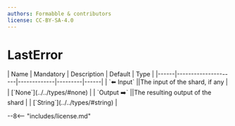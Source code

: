 ```yaml
---
authors: Formabble & contributors
license: CC-BY-SA-4.0
---
```



# LastError

<div class="sh-parameters" markdown="1">
| Name | Mandatory | Description | Default | Type |
|------|---------------------|-------------|---------|------|
| `⬅️ Input` ||The input of the shard, if any | | [`None`](../../types/#none) |
| `Output ➡️` ||The resulting output of the shard | | [`String`](../../types/#string) |

</div>



--8<-- "includes/license.md"


